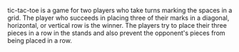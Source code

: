 tic-tac-toe 
is a game  for two players who take turns marking the spaces in a grid. The player who succeeds in placing three of their marks in a diagonal, horizontal, or vertical row is the winner.
The players try to place their three pieces in a row in the stands and also prevent the opponent's pieces from being placed in a row.
